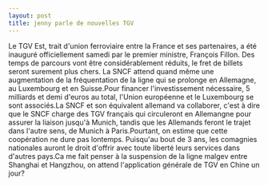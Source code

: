 ```yaml
---
layout: post
title: jenny parle de nouvelles TGV
---
```


<p>Le TGV Est, trait d&#39;union ferroviaire entre la France et ses partenaires, a été inauguré officiellement samedi par le premier ministre, François Fillon. Des temps de parcours vont être considérablement réduits, le fret de billets seront surement plus chers. La SNCF attend quand même une augmentation de la fréquentation de la ligne qui se prolonge en Allemagne, au Luxembourg et en Suisse.Pour financer l&#39;investissement nécessaire, 5 milliards et demi d&#39;euros au total, l&#39;Union européenne et le Luxembourg se sont associés.La SNCF et son équivalent allemand va collaborer, c&#39;est à dire que le SNCF charge des TGV français qui circuleront en Allemangne pour assurer la liaison jusqu&#39;à Munich, tandis que les Allemands feront le trajet dans l&#39;autre sens, de Munich à Paris.Pourtant, on estime que cette coopération ne dure pas lontemps. Puisqu&#39;au bout de 3 ans, les comagnies nationales auront le droit d&#39;offrir avec toute liberté leurs services dans d&#39;autres pays.Ca me fait penser à la suspension de la ligne malgev entre Shanghai et Hangzhou, on attend l&#39;application générale de TGV en Chine un jour?</p>
